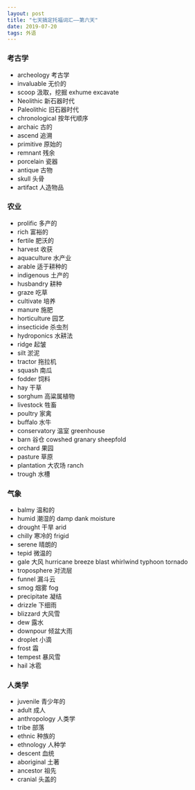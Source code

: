 ```yaml
---
layout: post
title: "七天搞定托福词汇——第六天"
date: 2019-07-20
tags: 外语   
---
```



### 考古学

* archeology 考古学
* invaluable 无价的
* scoop 汲取，挖掘 exhume excavate 
* Neolithic 新石器时代
* Paleolithic 旧石器时代
* chronological 按年代顺序
* archaic 古的
* ascend 追溯
* primitive 原始的
* remnant 残余
* porcelain 瓷器
* antique 古物
* skull 头骨
* artifact 人造物品

### 农业

* prolific 多产的
* rich 富裕的
* fertile 肥沃的
* harvest 收获
* aquaculture 水产业
* arable 适于耕种的
* indigenous 土产的
* husbandry 耕种
* graze 吃草
* cultivate 培养
* manure 施肥
* horticulture 园艺
* insecticide 杀虫剂
* hydroponics 水耕法
* ridge 起皱
* silt 淤泥
* tractor 拖拉机
* squash 南瓜 
* fodder 饲料
* hay 干草
* sorghum 高粱属植物
* livestock 牲畜
* poultry 家禽
* buffalo 水牛
* conservatory 温室 greenhouse 
* barn 谷仓 cowshed granary sheepfold
* orchard 果园
* pasture 草原
* plantation 大农场 ranch
* trough 水槽

### 气象

* balmy 温和的
* humid 潮湿的 damp dank moisture 
* drought 干旱 arid
* chilly 寒冷的 frigid 
* serene 晴朗的
* tepid  微温的
* gale 大风 hurricane breeze blast whirlwind typhoon tornado
* troposphere 对流层
* funnel 漏斗云
* smog 烟雾 fog
* precipitate 凝结
* drizzle 下细雨
* blizzard 大风雪
* dew 露水
* downpour 倾盆大雨
* droplet 小滴
* frost 霜
* tempest 暴风雪
* hail 冰雹


### 人类学

* juvenile 青少年的
* adult 成人
* anthropology 人类学
* tribe 部落
* ethnic 种族的
* ethnology 人种学
* descent 血统
* aboriginal 土著
* ancestor 祖先
* cranial 头盖的